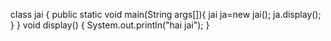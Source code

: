 class jai {
public static void main(String args[]){
jai ja=new jai();
ja.display();
}
}
void display()
{
System.out.println("hai jai");
}
